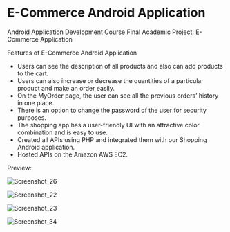 # E-Commerce Android Application
 
Android Application Development Course Final Academic Project: E-Commerce Application

Features of E-Commerce Android Application 
- Users can see the description of all products and also can add products to the cart. 
- Users can also increase or decrease the quantities of a particular product and make an order easily. 
- On the MyOrder page, the user can see all the previous orders’ history in one place. 
- There is an option to change the password of the user for security purposes. 
- The shopping app has a user-friendly UI with an attractive color combination and is easy to use.
- Created all APIs using PHP and integrated them with our Shopping Android application.
- Hosted APIs on the Amazon AWS EC2.

Preview:

![Screenshot_26](https://user-images.githubusercontent.com/88285492/213979050-aa0407dc-3955-4fde-bec8-b27465e98aab.png)

![Screenshot_22](https://user-images.githubusercontent.com/88285492/213979064-899d4b76-de0e-4a9d-8f11-acaf9a2fc828.png)

![Screenshot_23](https://user-images.githubusercontent.com/88285492/213979071-e1ab9c59-9fbb-4b87-89c9-f5dc9dfa052b.png)

![Screenshot_34](https://user-images.githubusercontent.com/88285492/213979076-1f9df942-ea23-4c9b-8e2c-497d9e5f17aa.png)
